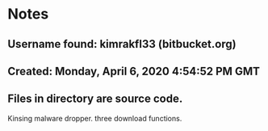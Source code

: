 

# Notes


## Username found: kimrakfl33 (bitbucket.org)


## Created: Monday, April 6, 2020 4:54:52 PM GMT


## Files in directory are source code.

Kinsing malware dropper. three download functions.
